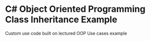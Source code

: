 # C# Object Oriented Programming Class Inheritance Example

Custom use code built on lectured OOP Use cases example 
